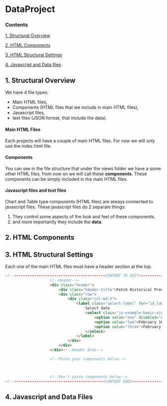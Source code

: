 # DataProject

### Contents
[1. Structural Overview](#1-structural-overview)

[2. HTML Components](#2-html-components)

[3. HTML Structural Settings](#3-html-structural-settings)

[4. Javascript and Data files](#4-javascript-and-data-files)

## 1. Structural Overview
We have 4 file types: 
* Main HTML files,
* Components (HTML files that we include in main HTML files),
* Javascript files,
* text files (JSON format, that include the data).

#### Main HTML Files
Each projects will have a couple of main HTML files. For now we will only use the index.html file.

#### Components
You can see in the file structure that under the views folder we have a some other HTML files, from now on we will call these **components**. These components can be simply included in the main HTML files.

#### Javascript files and text files
Chart and Table type components (HTML files) are always connected to javascript files. 
These javascript files do 2 separate things:
1. They control some aspects of the look and feel of these components, 
2. and more importantly they include the **data**.

## 2. HTML Components


## 3. HTML Structural Settings


Each one of the main HTML files must have a header section at the top. 
```HTML
<!-------------------------------------------CONTENT TO EDIT------------------------------------------->
                    <!--Header-->
                    <div class="header">
                        <div class="header-title">Fetch Historical Predictions</div>
                        <div class="row">
                            <div class="col-md-5">
                                <label class="select-label" for="id_label_single">
                                    Select date
                                    <select class="js-example-basic-single select2-dates form-control" id="id_label_single" style="width: 50%">
                                        <option value="one" disabled="disabled">Select</option>
                                        <option value="two">February 16, 2021 16:00</option>
                                        <option value="three">February 15, 2021 16:00</option>
                                    </select>
                                </label>
                            </div>
                        </div>
                    </div><!--Header Ends-->

                    <!--Paste your components below-->



                    <!--Don't paste components below-->
<!-------------------------------------------CONTENT ENDS------------------------------------------->
```


## 4. Javascript and Data Files






